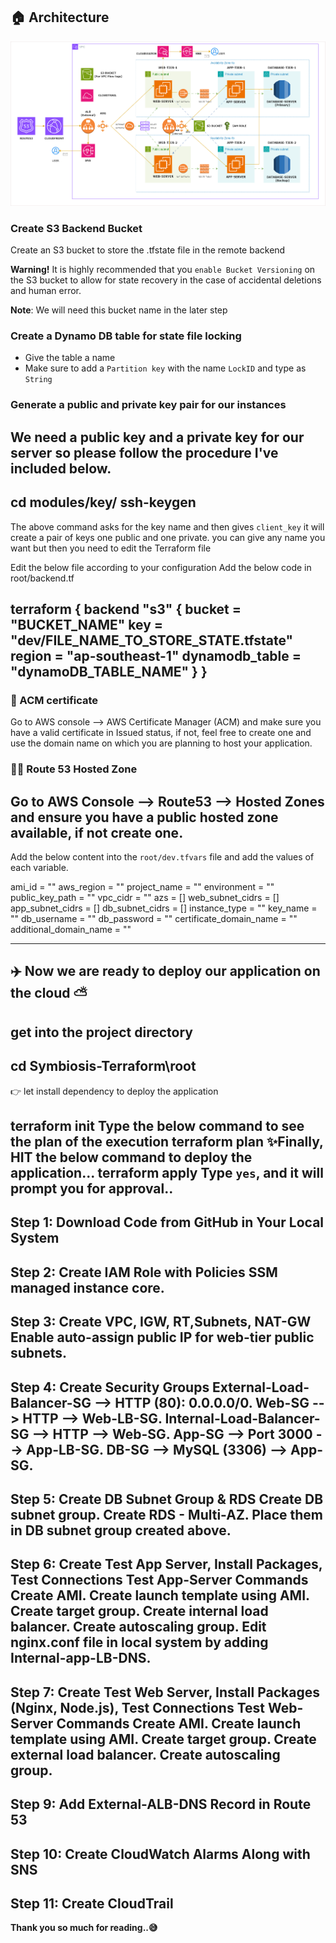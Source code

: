 ## 🏠 Architecture
![Architecture diagram](Symbiosis-3Tier.png)

### Create S3 Backend Bucket
Create an S3 bucket to store the .tfstate file in the remote backend

**Warning!** It is highly recommended that you `enable Bucket Versioning` on the S3 bucket to allow for state recovery in the case of accidental deletions and human error.

**Note**: We will need this bucket name in the later step

### Create a Dynamo DB table for state file locking
- Give the table a name
- Make sure to add a `Partition key` with the name `LockID` and type as `String`

### Generate a public and private key pair for our instances
We need a public key and a private key for our server so please follow the procedure I've included below.
---
cd modules/key/
ssh-keygen
---

The above command asks for the key name and then gives `client_key` it will create a pair of keys one public and one private. you can give any name you want but then you need to edit the Terraform file

Edit the below file according to your configuration
Add the below code in root/backend.tf

terraform {
  backend "s3" {
    bucket = "BUCKET_NAME"
    key    = "dev/FILE_NAME_TO_STORE_STATE.tfstate"
    region = "ap-southeast-1"
    dynamodb_table = "dynamoDB_TABLE_NAME"
  }
}
---

### 🔐 ACM certificate
Go to AWS console --> AWS Certificate Manager (ACM) and make sure you have a valid certificate in Issued status, if not, feel free to create one and use the domain name on which you are planning to host your application.

### 👨‍💻 Route 53 Hosted Zone
Go to AWS Console --> Route53 --> Hosted Zones and ensure you have a public hosted zone available, if not create one.
---
Add the below content into the `root/dev.tfvars` file and add the values of each variable.

ami_id           = ""
aws_region       = ""
project_name     = ""
environment      = ""
public_key_path  = ""
vpc_cidr         = ""
azs              = []
web_subnet_cidrs = []
app_subnet_cidrs = []
db_subnet_cidrs  = []
instance_type    = ""
key_name         = ""
db_username      = ""
db_password      = ""
certificate_domain_name = ""
additional_domain_name = ""

---
## ✈️ Now we are ready to deploy our application on the cloud ⛅
get into the project directory 
---
cd Symbiosis-Terraform\root
---
👉 let install dependency to deploy the application 

terraform init 
Type the below command to see the plan of the execution 
terraform plan
✨Finally, HIT the below command to deploy the application...
terraform apply 
Type `yes`, and it will prompt you for approval..
---
Step 1: Download Code from GitHub in Your Local System
---
Step 2: Create IAM Role with Policies
SSM managed instance core.
---
Step 3: Create VPC, IGW, RT,Subnets, NAT-GW
Enable auto-assign public IP for web-tier public subnets.
---
Step 4: Create Security Groups
External-Load-Balancer-SG --> HTTP (80): 0.0.0.0/0.
Web-SG --> HTTP --> Web-LB-SG.
Internal-Load-Balancer-SG --> HTTP --> Web-SG.
App-SG --> Port 3000 --> App-LB-SG.
DB-SG --> MySQL (3306) --> App-SG.
---
Step 5: Create DB Subnet Group & RDS
Create DB subnet group.
Create RDS - Multi-AZ.
Place them in DB subnet group created above.
---
Step 6: Create Test App Server, Install Packages, Test Connections
Test App-Server Commands
Create AMI.
Create launch template using AMI.
Create target group.
Create internal load balancer.
Create autoscaling group.
Edit nginx.conf file in local system by adding Internal-app-LB-DNS.
---
Step 7: Create Test Web Server, Install Packages (Nginx, Node.js), Test Connections
Test Web-Server Commands
Create AMI.
Create launch template using AMI.
Create target group.
Create external load balancer.
Create autoscaling group.
---
Step 9: Add External-ALB-DNS Record in Route 53
---
Step 10: Create CloudWatch Alarms Along with SNS
---
Step 11: Create CloudTrail
---
**Thank you so much for reading..😅**
